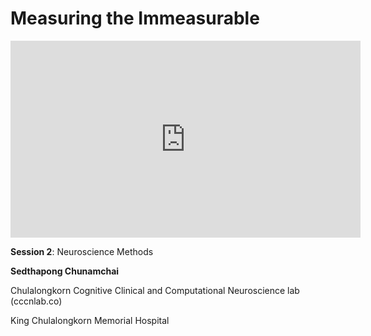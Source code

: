 # Measuring the Immeasurable

<iframe width="560" height="315" src="https://www.youtube.com/embed/VHM0eo7rOC0" title="YouTube video player" frameborder="0" allow="accelerometer; autoplay; clipboard-write; encrypted-media; gyroscope; picture-in-picture; web-share" allowfullscreen></iframe>

**Session 2**: Neuroscience Methods

**Sedthapong Chunamchai**

Chulalongkorn Cognitive Clinical and Computational Neuroscience lab (cccnlab.co)

King Chulalongkorn Memorial Hospital